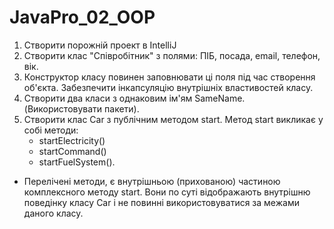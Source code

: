 # JavaPro_02_OOP
1. Створити порожній проект в IntelliJ
2. Створити клас "Співробітник" з полями: ПІБ, посада, email, телефон, вік.
3. Конструктор класу повинен заповнювати ці поля під час створення об'єкта. Забезпечити інкапсуляцію внутрішніх властивостей класу.
4. Створити два класи з однаковим ім'ям SameName. (Використовувати пакети).
5. Створити клас Car з публічним методом start. Метод start викликає у собі методи:
	- startElectricity()
	- startCommand()
	- startFuelSystem().
  - Перелічені методи, є внутрішньою (прихованою) частиною комплексного методу start. Вони по суті відображають внутрішню поведінку класу Car і не повинні використовуватися за межами даного класу.
